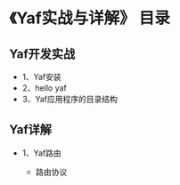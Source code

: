 # 《Yaf实战与详解》 目录


## Yaf开发实战

* 1、Yaf安装
* 2、hello yaf
* 3、Yaf应用程序的目录结构

## Yaf详解

* 1、Yaf路由
	
	* 路由协议
 

